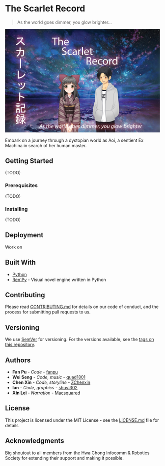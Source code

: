 # The Scarlet Record
> As the world goes dimmer, you glow brighter...

![poster](/game/gui/main_menu.png "poster")

Embark on a journey through a dystopian world as Aoi, a sentient Ex Machina in search of her human master. 

## Getting Started
(TODO)

### Prerequisites
(TODO)

### Installing
(TODO)

## Deployment
Work on

## Built With
* [Python](https://www.python.org/)
* [Ren'Py](https://www.renpy.org/) - Visual novel engine written in Python

## Contributing
Please read [CONTRIBUTING.md]() for details on our code of conduct, and the process for submitting pull requests to us.

## Versioning
We use [SemVer](http://semver.org/) for versioning. For the versions available, see the [tags on this repository](https://github.com/fanpu/irs-vn/tags). 

## Authors
* **Fan Pu** - *Code* - [fanpu](https://github.com/fanpu)
* **Wei Seng** - *Code, music* - [quad1801](https://github.com/quad1801)
* **Chen Xin** - *Code, storyline* - [ZChenxin](https://github.com/ZChenxin)
* **Ian** - *Code, graphics* - [shuvi302](https://github.com/shuvi302)
* **Xin Lei** - *Narration* - [Macsquared](https://github.com/Macsquared)

## License

This project is licensed under the MIT License - see the [LICENSE.md](LICENSE.md) file for details

## Acknowledgments
Big shoutout to all members from the Hwa Chong Infocomm & Robotics Society for extending their support and making it possible.
